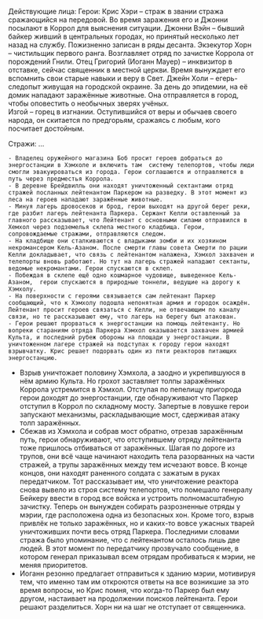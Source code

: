 Действующие лица:
Герои:
Крис Хэри – страж в звании стража сражающийся на передовой. Во время заражения его и Джонни посылают в Коррол для выяснения ситуации.
Джонни Вэйн – бывший байкер живший в центральных городах, но принятый несколько лет назад на службу. Пожизненно записан в ряды десанта. 
Экзекутор Хорн – чистильщик первого ранга. Возглавляет отряд по зачистке Коррола от порождений Гнили.
	Отец Григорий (Иоганн Мауер) – инквизитор в отставке, сейчас священник в местной церкви. Время вынуждает его вспомнить свои старые навыки и веру в Свет.
	Джейн Холи – егерь-следопыт живущая на городской окраине. За день до эпидемии, на её домик нападают заражённые животные. Она отправляется в город, чтобы оповестить о необычных зверях учёных.   
	Изгой – горец в изгнании. Оступившийся от веры и обычаев своего народа, он скитается по предгорьям, сражаясь с любым, кого посчитает достойным.
	
Стражи:
…

	- Владелец оружейного магазина Боб просит героев добраться до энергостанции в Хэмхоле и включить там  систему телепортов, чтобы люди смогли эвакуироваться из города. Герои соглашаются и отправляются в путь через предместья Коррола.
	- В деревне Брейдвилль они находят уничтоженный сектантами отряд стражей посланных лейтенантом Паркером на разведку. В этот момент из леса на героев нападают заражённые животные.
	- Минуя лагерь дровосеков и брод, герои выходят на другой берег реки, где разбит лагерь лейтенанта Паркера. Сержант Келли оставленный за главного рассказывает, что Лейтенант с основными силами отправился в Хемхол через подземелья склепа местного кладбища. Герои, сопровождаемые стражами, отправляются следом.
	- На кладбище они сталкиваются с владыками зомби и их хозяином некромансером Кель-Азаном. После смерти главы совета Смерти по рации Келли докладывает, что связь с лейтенантом налажена, Хэмхол захвачен и телепорты вновь работают. Но тут на лагерь стражей нападают сектанты, ведомые некромантами. Герои спускаются в склеп.
	- Побеждая в склепе ещё одно кошмарное чудовище, выведенное Кель-Азаном,  герои спускаются в природные тоннели, ведущие на дорогу к Хэмхолу. 
	- На поверхности с героями связывается сам лейтенант Паркер сообщающий, что к Хэмхолу подошла непонятная армия и городок осаждён. Лейтенант просит героев связаться с Келли, не отвечающим по каналу связи, но те рассказывают ему, что лагерь на берегу был атакован.
	- Герои решают прорваться к энергостанции на помощь лейтенанту. Но вопреки стараниям отряда Паркера Хэмхол оказывается захвачен армией Культа, и последний рубеж обороны на площади у энергостанции. В уничтоженном лагере стражей на подступах к городу герои находят взрывчатку. Крис решает подорвать один из пяти реакторов питающих энергостанцию. 
- Взрыв уничтожает половину Хэмхола, а заодно и укрепившуюся в нём армию Культа. Но грохот заставляет толпы заражённых Коррола устремится в Хэмхол. Отступая по пепелищу пригорода герои доходят до энергостанции, где обнаруживают что Паркер отступил в Коррол по складному мосту. Запертые в ловушке герои запускают механизмы, раскладывающие мост, сдерживая атаку толп заражённых. 
- Сбежав из Хэмхола и собрав мост обратно, отрезав заражённым путь, герои обнаруживают, что отступившему отряду лейтенанта тоже пришлось отбиваться от заражённых. Шагая по дороге из трупов, они всё чаще начинают находить тела разорванных на части стражей, а трупы заражённых между тем исчезают вовсе. В конце концов, они находят раненного солдата с зажатым в руках передатчиком. Тот рассказывает им, что уничтожение реактора снова вывело из строя систему телепортов, что помешало генералу Бейкеру ввести в город все войска и устроить полномасштабную зачистку. Теперь он вынужден собирать разрозненные отряды у мэрии, где расположена одна из безопасных хон. Кроме того, взрыв привлёк не только заражённых, но и каких-то вовсе ужасных тварей уничтоживших почти весь отряд Паркера. Последними словами стража было упоминание, что с лейтенантом осталось лишь две людей. В этот момент по передатчику прозвучало сообщение, в котором генерал приказывал всем отрядам пробиваться к мэрии, не меняя приоритетов.
- Иоганн резонно предлагает отправиться к зданию мэрии, мотивируя тем, что именно там им откроются ответы на все возникшие за это время вопросы, но Крис помня, что когда-то Паркер был ему другом, настаивает на продолжении поисков лейтенанта. Герои решают разделиться. Хорн ни на шаг не отступает от священника.
